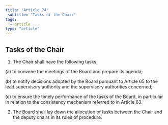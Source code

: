 ```yaml
---
title: "Article 74"
 subtitle: "Tasks of the Chair"
tags:
  - article
type: "article"
---
```

## Tasks of the Chair

1. The Chair shall have the following tasks:

(a) to convene the meetings of the Board and prepare its agenda;

(b) to notify decisions adopted by the Board pursuant to Article 65 to the lead supervisory authority and the supervisory authorities concerned;

(c) to ensure the timely performance of the tasks of the Board, in particular in relation to the consistency mechanism referred to in Article 63.

2. The Board shall lay down the allocation of tasks between the Chair and the deputy chairs in its rules of procedure.
